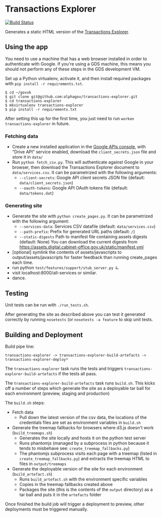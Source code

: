 Transactions Explorer
=====================

[![Build Status](https://travis-ci.org/alphagov/transactions-explorer.png?branch=master)](https://travis-ci.org/alphagov/transactions-explorer)

Generates a static HTML version of the [Transactions Explorer][tx].

[tx]: http://transactionsexplorer.cabinetoffice.gov.uk


## Using the app

You need to use a machine that has a web browser installed in order to
authenticate with Google. If you're using a GDS machine, this means you should
not perform any of these steps in the GDS development VM.

Set up a Python virtualenv, activate it, and then install required packages
with `pip install -r requirements.txt`.

    $ cd ~/govuk
    $ git clone git@github.com:alphagov/transactions-explorer.git
    $ cd transactions-explorer
    $ mkvirtualenv transactions-explorer
    $ pip install -r requirements.txt

After setting this up for the first time, you just need to run
`workon transactions-explorer` in future.


### Fetching data

* Create a new installed application in the [Google APIs console][console],
with "Drive API" service enabled, download the `client_secrets.json` file
and store it in `data/`
* Run `python fetch_csv.py`. This will authenticate against Google in your browser,
then download the Transactions Explorer document to `data/services.csv`. It can be
parametrized with the following arguments:
  * `--client-secrets`: Google API client secrets JSON file (default: `data/client_secrets.json`)
  * `--oauth-tokens`: Google API OAuth tokens file (default: `data/tokens.dat`)

[console]: https://code.google.com/apis/console/


### Generating site

* Generate the site with `python create_pages.py`. It can be parametrized with
the following argument:
  * `--services-data`: Services CSV datafile (default: `data/services.csv`)
  * `--path-prefix`: Prefix for generated URL paths (default: `/`)
  * `--static-digests` Path to manifest file containing assets digests (default: None) You can download the current digests from https://assets.digital.cabinet-office.gov.uk/static/manifest.yml
* [optional] symlink the contents of assets/javascripts to output/assets/javascripts 
for faster feedback than running create_pages each time.
* run python `test/features/support/stub_server.py &`. 
* visit localhost:8000/all-services or similar.
* dance.


## Testing

Unit tests can be run with `./run_tests.sh`.

After generating the site as described above you can test
it generated correctly by running `nosetests` (or `nosetests -a feature`
to skip unit tests.

## Building and Deployment

Build pipe line:

`transactions-explorer -> transactions-explorer-build-artefacts -> transactions-explorer-deploy*`

The `transactions-explorer` task runs the tests and triggers `transactions-explorer-build-artefacts`
if the tests all pass.

The `transactions-explorer-build-artefacts` task runs `build.sh`. This kicks off a number of steps
which generate the site as a deployable tar ball for each environment (preview, staging and production)

The `build.sh` steps:

- Fetch data
    - Pull down the latest version of the csv data, the locations of the credentials files are set as environment variables in `build.sh`
- Generate the treemap fallbacks for browsers where d3.js doesn't work (`build_treemaps.sh`)
    - Generates the site locally and hosts it on the python test server
    - Runs phantomjs (managed by a subprocess in python because it tends to misbehave see: `create_treemap_fallbacks.py`)
    - The phantomjs subprocess visits each page with a treemap (listed in `create_treemap_fallbacks.py`) and extracts the treemap HTML to files in `output/treemaps`
- Generate the deployable version of the site for each environment (`build_artefact.sh`)
    - Runs `build_artefact.sh` with the environment specific variables
    - Copies in the treemap fallbacks created above
    - Packages the site (this is the contents of the `output` directory) as a tar ball and puts it in the `artefacts` folder

Once finished the build job will trigger a deployment to preview, other deployments must be triggered manually.
